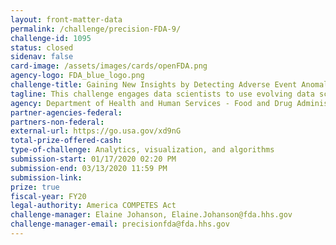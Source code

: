 ```yaml
---
layout: front-matter-data
permalink: /challenge/precision-FDA-9/
challenge-id: 1095
status: closed
sidenav: false
card-image: /assets/images/cards/openFDA.png
agency-logo: FDA_blue_logo.png
challenge-title: Gaining New Insights by Detecting Adverse Event Anomalies Using FDA Open Data Challenge
tagline: This challenge engages data scientists to use evolving data science techniques to identify anomalies that may lead to valuable public health information.
agency: Department of Health and Human Services - Food and Drug Administration
partner-agencies-federal:
partners-non-federal:
external-url: https://go.usa.gov/xd9nG
total-prize-offered-cash:
type-of-challenge: Analytics, visualization, and algorithms
submission-start: 01/17/2020 02:20 PM
submission-end: 03/13/2020 11:59 PM
submission-link:
prize: true
fiscal-year: FY20
legal-authority: America COMPETES Act
challenge-manager: Elaine Johanson, Elaine.Johanson@fda.hhs.gov
challenge-manager-email: precisionfda@fda.hhs.gov
---
```

